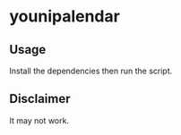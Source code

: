 # younipalendar

## Usage
Install the dependencies then run the script.

## Disclaimer
It may not work.
